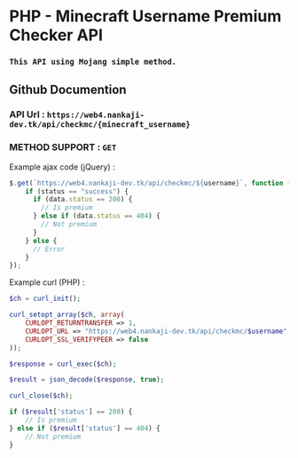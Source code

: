 # PHP - Minecraft Username Premium Checker API

### `This API using Mojang simple method.`

## Github Documention

### API Url : `https://web4.nankaji-dev.tk/api/checkmc/{minecraft_username}`

### METHOD SUPPORT : `GET`

Example ajax code (jQuery) :

```javascript
$.get(`https://web4.nankaji-dev.tk/api/checkmc/${username}`, function (data, status) {
    if (status == "success") {
      if (data.status == 200) {
        // Is premium
      } else if (data.status == 404) {
        // Not premium
      }
    } else {
      // Error
    }
});
```

Example curl (PHP) :

```php
$ch = curl_init();

curl_setopt_array($ch, array(
    CURLOPT_RETURNTRANSFER => 1,
    CURLOPT_URL => "https://web4.nankaji-dev.tk/api/checkmc/$username",
    CURLOPT_SSL_VERIFYPEER => false
));

$response = curl_exec($ch);

$result = json_decode($response, true);

curl_close($ch);

if ($result['status'] == 200) {
    // Is premium
} else if ($result['status'] == 404) {
    // Not premium
}
```
